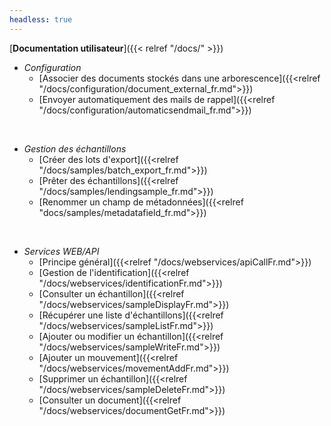 ```yaml
---
headless: true
---
```


[**Documentation utilisateur**]({{< relref "/docs/" >}})

- _Configuration_
  - [Associer des documents stockés dans une arborescence]({{<relref "/docs/configuration/document_external_fr.md">}})
  - [Envoyer automatiquement des mails de rappel]({{<relref "/docs/configuration/automaticsendmail_fr.md">}})

<br />

- _Gestion des échantillons_
  - [Créer des lots d'export]({{<relref "/docs/samples/batch_export_fr.md">}})
  - [Prêter des échantillons]({{<relref "/docs/samples/lendingsample_fr.md">}})
  - [Renommer un champ de métadonnées]({{<relref "docs/samples/metadatafield_fr.md">}})
<br />

- _Services WEB/API_
  - [Principe général]({{<relref "/docs/webservices/apiCallFr.md">}})
  - [Gestion de l'identification]({{<relref "/docs/webservices/identificationFr.md">}})
  - [Consulter un échantillon]({{<relref "/docs/webservices/sampleDisplayFr.md">}})
  - [Récupérer une liste d'échantillons]({{<relref "/docs/webservices/sampleListFr.md">}})
  - [Ajouter ou modifier un échantillon]({{<relref "/docs/webservices/sampleWriteFr.md">}})
  - [Ajouter un mouvement]({{<relref "/docs/webservices/movementAddFr.md">}})
  - [Supprimer un échantillon]({{<relref "/docs/webservices/sampleDeleteFr.md">}})
  - [Consulter un document]({{<relref "/docs/webservices/documentGetFr.md">}})
  <br />
